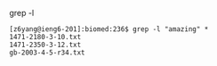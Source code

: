 grep -l

    [z6yang@ieng6-201]:biomed:236$ grep -l "amazing" *
    1471-2180-3-10.txt
    1471-2350-3-12.txt
    gb-2003-4-5-r34.txt
